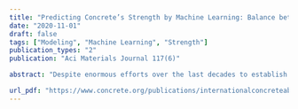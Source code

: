 ```yaml
---
title: "Predicting Concrete’s Strength by Machine Learning: Balance between Accuracy and Complexity of Algorithms"
date: "2020-11-01"
draft: false
tags: ["Modeling", "Machine Learning", "Strength"]
publication_types: "2"
publication: "Aci Materials Journal 117(6)"

abstract: "Despite enormous efforts over the last decades to establish the relationship between concrete proportioning and strength, a robust knowledge-based model for accurate concrete strength predictions is still lacking. As an alternative to physical or chemical-based models, data-driven machine learning (ML) methods offer a new solution to this problem. Although this approach is promising for handling the complex, non-linear, non-additive relationship between concrete mixture proportions and strength, a major limitation of ML lies in the fact that large datasets are needed for model training. This is a concern as reliable, consistent strength data is rather limited, especially for realistic industrial concretes. Here, based on the analysis of a large dataset (>10,000 observations) of measured compressive strengths from industrially-produced concretes, we compare the ability of select ML algorithms to \"learn\" how to reliably predict concrete strength as a function of the size of the dataset. Based on these results, we discuss the competition between how accurate a given model can eventually be (when trained on a large dataset) and how much data is actually required to train this model."

url_pdf: "https://www.concrete.org/publications/internationalconcreteabstractsportal.aspx?m=details&id=51728128"
---
```

